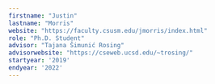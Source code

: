 ```yaml
---
firstname: "Justin"
lastname: "Morris"
website: "https://faculty.csusm.edu/jmorris/index.html"
role: "Ph.D. Student"
advisor: "Tajana Šimunić Rosing"
advisorwebsite: "https://cseweb.ucsd.edu/~trosing/"
startyear: '2019'
endyear: '2022'
---
```

